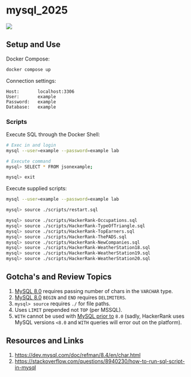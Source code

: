 # mysql_2025

[![](https://img.shields.io/badge/MySQL-8.4.5-blue.svg)](https://dev.mysql.com/doc/refman/8.4/en/preface.html)

## Setup and Use

Docker Compose:
```bash
docker compose up
```

Connection settings:
```
Host:       localhost:3306
User:       example
Password:   example
Database:   example
```

### Scripts

Execute SQL through the Docker Shell:

```bash
# Exec in and login
mysql --user=example --password=example lab

# Execute command
mysql> SELECT * FROM jsonexample;

mysql> exit
```

Execute supplied scripts:
```bash
mysql --user=example --password=example lab

mysql> source ./scripts/restart.sql
```

```bash
mysql> source ./scripts/HackerRank-Occupations.sql
mysql> source ./scripts/HackerRank-TypeOfTriangle.sql
mysql> source ./scripts/HackerRank-TopEarners.sql
mysql> source ./scripts/HackerRank-ThePADS.sql
mysql> source ./scripts/HackerRank-NewCompanies.sql
mysql> source ./scripts/HackerRank-WeatherStation18.sql
mysql> source ./scripts/HackerRank-WeatherStation19.sql
mysql> source ./scripts/HackerRank-WeatherStation20.sql
```

## Gotcha's and Review Topics

1. [MySQL 8.0](https://www.w3schools.com/mysql/mysql_datatypes.asp) requires passing number of chars in the `VARCHAR` type.
2. [MySQL 8.0](https://dev.mysql.com/doc/refman/8.0/en/begin-end.html) `BEGIN` and `END` requires `DELIMITERS`.
3. `mysql> source` requires `./` for file paths.
4. Uses `LIMIT` prepended not `TOP` (per MSSQL).
5. `WITH` cannot be used with [MySQL prior to](https://www.tutorialspoint.com/mysql/mysql-common-table-expression.htm) `8.0` (sadly, HackerRank uses MySQL versions `<8.0` and `WITH` queries will error out on the platform).

## Resources and Links

1. https://dev.mysql.com/doc/refman/8.4/en/char.html
2. https://stackoverflow.com/questions/8940230/how-to-run-sql-script-in-mysql